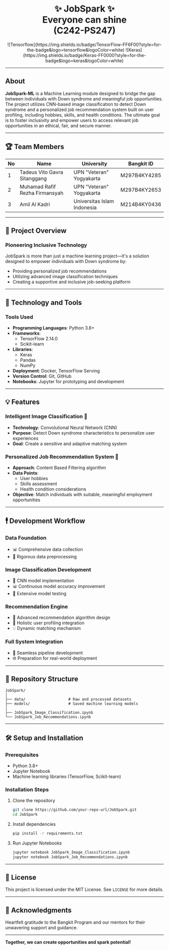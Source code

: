 <div align="center">
  <p align="center">
  <h1 align="center">✨ JobSpark ✨<br> Everyone can shine <br>(C242-PS247)</h1>
  ![Tensorflow](https://img.shields.io/badge/TensorFlow-FF6F00?style=for-the-badge&logo=tensorflow&logoColor=white)
  ![Keras](https://img.shields.io/badge/Keras-FF0000?style=for-the-badge&logo=keras&logoColor=white)
</div>
  

---
## About

**JobSpark-ML** is a Machine Learning module designed to bridge the gap between individuals with Down syndrome and meaningful job opportunities. The project utilizes CNN-based image classification to detect Down syndrome and a personalized job recommendation system built on user profiling, including hobbies, skills, and health conditions. The ultimate goal is to foster inclusivity and empower users to access relevant job opportunities in an ethical, fair, and secure manner.

---

## 🏆 Team Members

| No | Name                                   | University                             | Bangkit ID          |
|----|----------------------------------------|----------------------------------------|---------------------|
| 1  | Tadeus Vito Gavra Sitanggang           | UPN "Veteran" Yogyakarta               | M297B4KY4285        |
| 2  | Muhamad Rafif Rezha Firmansyah         | UPN "Veteran" Yogyakarta               | M297B4KY2653        |
| 3  | Amil Al Kadri                          | Universitas Islam Indonesia            | M214B4KY0436        |

---

## 🚀 Project Overview

### Pioneering Inclusive Technology
JobSpark is more than just a machine learning project—it's a solution designed to empower individuals with Down syndrome by:
- Providing personalized job recommendations
- Utilizing advanced image classification techniques
- Creating a supportive and inclusive job-seeking platform

---

## 🔧 Technology and Tools

### Tools Used
- **Programming Languages**: Python 3.8+
- **Frameworks**:
  - TensorFlow 2.14.0
  - Scikit-learn
- **Libraries**:
  - Keras
  - Pandas
  - NumPy
- **Deployment**: Docker, TensorFlow Serving
- **Version Control**: Git, GitHub
- **Notebooks**: Jupyter for prototyping and development

---

## 💡 Features

### Intelligent Image Classification 📸
- **Technology**: Convolutional Neural Network (CNN)
- **Purpose**: Detect Down syndrome characteristics to personalize user experiences
- **Goal**: Create a sensitive and adaptive matching system

### Personalized Job Recommendation System 💼
- **Approach**: Content Based Filtering algorithm
- **Data Points**: 
  - User hobbies
  - Skills assessment
  - Health condition considerations
- **Objective**: Match individuals with suitable, meaningful employment opportunities

---

## 🕴️ Development Workflow

### Data Foundation
- 📊 Comprehensive data collection
- 🧹 Rigorous data preprocessing

### Image Classification Development
- 🤖 CNN model implementation
- 📊 Continuous model accuracy improvement
- 🔬 Extensive model testing

### Recommendation Engine
- 🔨 Advanced recommendation algorithm design
- 🔀 Holistic user profiling integration
- 💡 Dynamic matching mechanism

### Full System Integration
- 🔗 Seamless pipeline development
- 🌐 Preparation for real-world deployment

---

## 📂 Repository Structure
```
JobSpark/
│
├── data/                   # Raw and processed datasets
├── models/                 # Saved machine learning models
│
├── JobSpark_Image_Classification.ipynb
└── JobSpark_Job_Recommendations.ipynb
```

---

## 🛠️ Setup and Installation

### Prerequisites
- Python 3.8+
- Jupyter Notebook
- Machine learning libraries (TensorFlow, Scikit-learn)

### Installation Steps

1. Clone the repository
   ```bash
   git clone https://github.com/your-repo-url/JobSpark.git
   cd JobSpark
   ```

2. Install dependencies
   ```bash
   pip install -r requirements.txt
   ```

3. Run Jupyter Notebooks
   ```bash
   jupyter notebook JobSpark_Image_Classification.ipynb
   jupyter notebook JobSpark_Job_Recommendations.ipynb
   ```
   
---

## 📄 License

This project is licensed under the MIT License. See `LICENSE` for more details.

---

## 🙏 Acknowledgments

Heartfelt gratitude to the Bangkit Program and our mentors for their unwavering support and guidance.

---

**Together, we can create opportunities and spark potential!**

